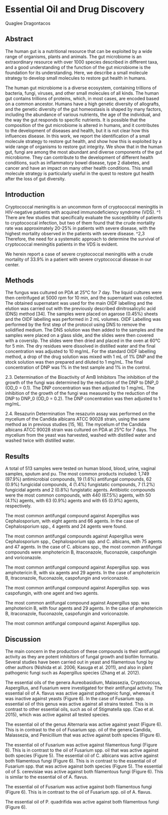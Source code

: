 # Essential Oil and Drug Discovery
Quaglee Dragontacos


## Abstract
The human gut is a nutritional resource that can be exploited by a wide range of organisms, plants and animals. The gut microbiome is an extraordinary resource with over 1000 species described in different taxa, and a good understanding of the function of the gut microbiome is the foundation for its understanding. Here, we describe a small molecule strategy to develop small molecules to restore gut health in humans.

The human gut microbiome is a diverse ecosystem, containing trillions of bacteria, fungi, viruses, and other small molecules of all kinds. The human gut contains trillions of proteins, which, in most cases, are encoded based on a common ancestor. Humans have a high genetic diversity of allografts, and the genetic diversity of the gut homeostasis is shaped by many factors, including the abundance of various nutrients, the age of the individual, and the way the gut responds to specific nutrients. It is possible that the composition of the gut microbiome is altered in humans, and it contributes to the development of diseases and health, but it is not clear how this influences disease. In this work, we report the identification of a small molecule strategy to restore gut health, and show how this is exploited by a wide range of organisms to restore gut integrity. We show that in the human gut, fungi are among the most abundant and diverse components of the gut microbiome. They can contribute to the development of different health conditions, such as inflammatory bowel disease, type 2 diabetes, and cancer and have an impact on many other health conditions. This small molecule strategy is particularly useful in the quest to restore gut health after the loss of gut diversity.


## Introduction
Cryptococcal meningitis is an uncommon form of cryptococcal meningitis in HIV-negative patients with acquired immunodeficiency syndrome (VDS). ^1 There are few studies that specifically evaluate the susceptibility of patients to cryptococcal infection, but two of them found that the crude mortality rate was approximately 20-25% in patients with severe disease, with the highest mortality observed in the patients with severe disease. ^2,3 Therefore, the need for a systematic approach to determine the survival of cryptococcal meningitis patients in the VDS is evident.

We herein report a case of severe cryptococcal meningitis with a crude mortality of 33.9% in a patient with severe cryptococcal disease in our center.


## Methods
The fungus was cultured on PDA at 25°C for 7 day. The liquid cultures were then centrifuged at 5000 rpm for 10 min, and the supernatant was collected. The obtained supernatant was used for the main OIDF labelling and the elution was carried out with the previously described dinitrosalicylic acid (DNS) method [34]. The samples were placed on agarose (0.45%) sheets and the OIDF labelling was performed in 2 mL volumes. OIDF Labelling was performed by the first step of the protocol using DNS to remove the solidified medium. The DNS solution was then added to the samples and the samples were placed on a glass slide, and the slides were then covered with a coverslip. The slides were then dried and placed in the oven at 60°C for 5 min. The dry residues were dissolved in distilled water and the final concentration was adjusted to 10 mg/mL. For the standard OIDF labelling method, a drop of the drug solution was mixed with 1 mL of 1% DNP and the stock solution was then prepared and diluted to 1 mg/mL. The final concentration of DNP was 1% in the test sample and 1% in the control.

2.3. Determination of the Bioactivity of AmB Inhibitors
The inhibition of the growth of the fungi was determined by the reduction of the DNP to DNP_0 (OD_0 = 0.1). The DNP concentration was then adjusted to 1 mg/mL. The inhibition of the growth of the fungi was measured by the reduction of the DNP to DNP_0 (OD_0 = 0.2). The DNP concentration was then adjusted to 1 mg/mL.

2.4. Resazurin Determination
The resazurin assay was performed on the mycelium of the Candida albicans ATCC 90028 strain, using the same method as in previous studies [15, 16]. The mycelium of the Candida albicans ATCC 90028 strain was cultured on PDA at 25°C for 7 days. The mycelium from the yeast was harvested, washed with distilled water and washed twice with distilled water.


## Results
A total of 513 samples were tested on human blood, blood, urine, vaginal samples, sputum and pu. The most common products included: 1,749 (97.9%) antimicrobial compounds, 19 (1.6%) antifungal compounds, 62 (0.9%) fungicidal compounds, 4 (1.4%) fungistatic compounds, 7 (1.2%) fungicidal agents and 2 (0.8%) fungistatic agents. Antibiotic compounds were the most common compounds, with 440 (67.5%) agents, with 50 (4.1%) agents, with 63 (0.9%) agents and with 65 (0.9%) agents, respectively.

The most common antifungal compound against Aspergillus was Cephalosporium, with eight agents and 66 agents. In the case of Cephalosporium spp., 4 agents and 24 agents were found.

The most common antifungal compounds against Aspergillus were Cephalosporium spp., Cephalosporium spp. and C. albicans, with 75 agents and 47 agents. In the case of C. albicans spp., the most common antifungal compounds were amphotericin B, itraconazole, fluconazole, caspofungin and voriconazole.

The most common antifungal compound against Aspergillus spp. was amphotericin B, with six agents and 29 agents. In the case of amphotericin B, itraconazole, fluconazole, caspofungin and voriconazole.

The most common antifungal compound against Aspergillus spp. was caspofungin, with one agent and two agents.

The most common antifungal compound against Aspergillus spp. was amphotericin B, with four agents and 29 agents. In the case of amphotericin B, itraconazole, fluconazole, caspofungin and voriconazole.

The most common antifungal compound against Aspergillus spp.


## Discussion
The main concern in the production of these compounds is their antifungal activity as they are potent inhibitors of fungal growth and biofilm formatio. Several studies have been carried out in yeast and filamentous fungi by other authors (Nishida et al. 2006; Kasuga et al. 2011), and also in plant pathogenic fungi such as Aspergillus species (Zhang et al. 2012).

The essential oils of the genera Aureobasidium, Malassezia, Cryptococcus, Aspergillus, and Fusarium were investigated for their antifungal activity. The essential oil of A. flavus was active against pathogenic fungi, whereas it was inactive against yeasts (Figure 6). In the case of Fusarium spp. essential oil of this genus was active against all strains tested. This is in contrast to other essential oils, such as oil of Stigmatella spp. (Cao et al. 2015), which was active against all tested species.

The essential oil of the genus Alternaria was active against yeast (Figure 6). This is in contrast to the oil of Fusarium spp. oil of the genera Candida, Malassezia, and Penicillium that was active against both species (Figure 6).

The essential oil of Fusarium was active against filamentous fungi (Figure 6). This is in contrast to the oil of Fusarium spp. oil that was active against both species (Figure 5). The essential oil of C. albicans was active against both filamentous fungi (Figure 6). This is in contrast to the essential oil of Fusarium spp. that was active against both species (Figure 5). The essential oil of S. cerevisiae was active against both filamentous fungi (Figure 6). This is similar to the essential oil of A. flavus.

The essential oil of Fusarium was active against both filamentous fungi (Figure 6). This is in contrast to the oil of Fusarium spp. oil of A. flavus.

The essential oil of P. quadrifida was active against both filamentous fungi (Figure 6).
